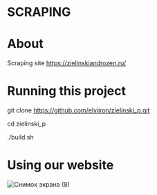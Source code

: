 # SCRAPING

# About

Scraping site https://zielinskiandrozen.ru/

# Running this project

git clone https://github.com/elviiron/zielinski_p.git

cd zielinski_p

./build.sh

# Using our website

![Снимок экрана (8)](https://github.com/elviiron/zielinski_p/assets/150541766/5a5a2d2b-dd44-4512-a6b4-2b867a3ca1e0)
